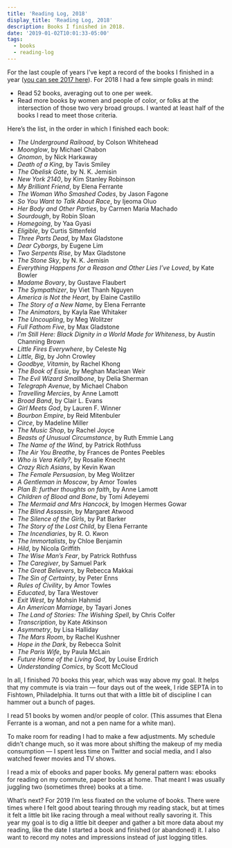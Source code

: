 ```yaml
---
title: 'Reading Log, 2018'
display_title: 'Reading Log, 2018'
description: Books I finished in 2018.
date: '2019-01-02T10:01:33-05:00'
tags:
  - books
  - reading-log
---
```

For the last couple of years I’ve kept a record of the books I finished in a year ([you can see 2017 here](/posts/reading-log-2017/)). For 2018 I had a few simple goals in mind:

- Read 52 books, averaging out to one per week.
- Read more books by women and people of color, or folks at the intersection of those two very broad groups. I wanted at least half of the books I read to meet those criteria.

Here’s the list, in the order in which I finished each book:

- *The Underground Railroad*, by Colson Whitehead
- *Moonglow*, by Michael Chabon
- *Gnomon*, by Nick Harkaway
- *Death of a King*, by Tavis Smiley
- *The Obelisk Gate*, by N. K. Jemisin
- *New York 2140*, by Kim Stanley Robinson
- *My Brilliant Friend*, by Elena Ferrante
- *The Woman Who Smashed Codes*, by Jason Fagone
- *So You Want to Talk About Race*, by Ijeoma Oluo
- *Her Body and Other Parties*, by Carmen Maria Machado
- *Sourdough*, by Robin Sloan
- *Homegoing*, by Yaa Gyasi
- *Eligible*, by Curtis Sittenfeld
- *Three Parts Dead*, by Max Gladstone
- *Dear Cyborgs*, by Eugene Lim
- *Two Serpents Rise*, by Max Gladstone
- *The Stone Sky*, by N. K. Jemisin
- *Everything Happens for a Reason and Other Lies I’ve Loved*, by Kate Bowler
- *Madame Bovary*, by Gustave Flaubert
- *The Sympathizer*, by Viet Thanh Nguyen
- *America is Not the Heart*, by Elaine Castillo
- *The Story of a New Name*, by Elena Ferrante
- *The Animators*, by Kayla Rae Whitaker
- *The Uncoupling*, by Meg Wolitzer
- *Full Fathom Five*, by Max Gladstone
- *I’m Still Here: Black Dignity in a World Made for Whiteness*, by Austin Channing Brown
- *Little Fires Everywhere*, by Celeste Ng
- *Little, Big*, by John Crowley
- *Goodbye, Vitamin*, by Rachel Khong
- *The Book of Essie*, by Meghan Maclean Weir
- *The Evil Wizard Smallbone*, by Delia Sherman
- *Telegraph Avenue*, by Michael Chabon
- *Travelling Mercies*, by Anne Lamott
- *Broad Band*, by Clair L. Evans
- *Girl Meets God*, by Lauren F. Winner
- *Bourbon Empire*, by Reid Mitenbuler
- *Circe*, by Madeline Miller
- *The Music Shop*, by Rachel Joyce
- *Beasts of Unusual Circumstance*, by Ruth Emmie Lang
- *The Name of the Wind*, by Patrick Rothfuss
- *The Air You Breathe*, by Frances de Pontes Peebles
- *Who is Vera Kelly?*, by Rosalie Knecht
- *Crazy Rich Asians*, by Kevin Kwan
- *The Female Persuasion*, by Meg Wolitzer
- *A Gentleman in Moscow*, by Amor Towles
- *Plan B: further thoughts on faith*, by Anne Lamott
- *Children of Blood and Bone*, by Tomi Adeyemi
- *The Mermaid and Mrs Hancock*, by Imogen Hermes Gowar
- *The Blind Assassin*, by Margaret Atwood
- *The Silence of the Girls*, by Pat Barker
- *The Story of the Lost Child*, by Elena Ferrante
- *The Incendiaries*, by R. O. Kwon
- *The Immortalists*, by Chloe Benjamin
- *Hild*, by Nicola Griffith
- *The Wise Man’s Fear*, by Patrick Rothfuss
- *The Caregiver*, by Samuel Park
- *The Great Believers*, by Rebecca Makkai
- *The Sin of Certainty*, by Peter Enns
- *Rules of Civility*, by Amor Towles
- *Educated*, by Tara Westover
- *Exit West*, by Mohsin Hahmid
- *An American Marriage*, by Tayari Jones
- *The Land of Stories: The Wishing Spell*, by Chris Colfer
- *Transcription*, by Kate Atkinson
- *Asymmetry*, by Lisa Halliday
- *The Mars Room*, by Rachel Kushner
- *Hope in the Dark*, by Rebecca Solnit
- *The Paris Wife*, by Paula McLain
- *Future Home of the Living God*, by Louise Erdrich
- *Understanding Comics*, by Scott McCloud

In all, I finished 70 books this year, which was way above my goal. It helps that my commute is via train — four days out of the week, I ride SEPTA in to Fishtown, Philadelphia. It turns out that with a little bit of discipline I can hammer out a bunch of pages.

I read 51 books by women and/or people of color. (This assumes that Elena Ferrante is a woman, and not a pen name for a white man).

To make room for reading I had to make a few adjustments. My schedule didn’t change much, so it was more about shifting the makeup of my media consumption — I spent less time on Twitter and social media, and I also watched fewer movies and TV shows.

I read a mix of ebooks and paper books. My general pattern was: ebooks for reading on my commute, paper books at home. That meant I was usually juggling two (sometimes three) books at a time.

What’s next? For 2019 I’m less fixated on the volume of books. There were times where I felt good about tearing through my reading stack, but at times it felt a little bit like racing through a meal without really savoring it. This year my goal is to dig a little bit deeper and gather a bit more data about my reading, like the date I started a book and finished (or abandoned) it. I also want to record my notes and impressions instead of just logging titles.
